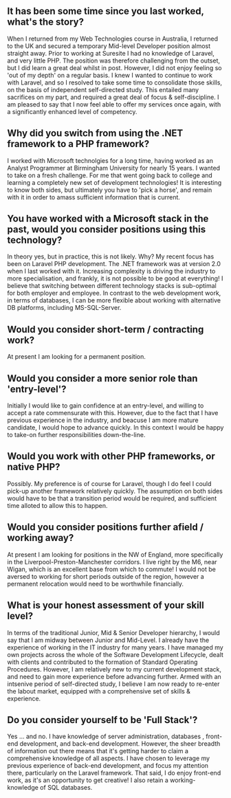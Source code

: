 ## It has been some time since you last worked, what's the story?

When I returned from my Web Technologies course in Australia, I returned to the UK and secured a temporary Mid-level Developer position almost straight away. Prior to working at Suresite I had no knowledge of Laravel, and very little PHP. The position was therefore challenging from the outset, but I did learn a great deal whilst in post. However, I did not enjoy feeling so 'out of my depth' on a regular basis. I knew I wanted to continue to work with Laravel, and so I resolved to take some time to consolidate those skills, on the basis of independent self-directed study. This entailed many sacrifices on my part, and required a great deal of focus & self-discipline. I am pleased to say that I now feel able to offer my services once again, with a significantly enhanced level of competency.   

## Why did you switch from using the .NET framework to a PHP framework?

I worked with Microsoft technolgies for a long time, having worked as an Analyst Programmer at Birmingham University for nearly 15 years. I wanted to take on a fresh challenge. For me that went going back to college and learning a completely new set of development technologies! It is interesting to know both sides, but ultimately you have to 'pick a horse', and remain with it in order to amass sufficient  information that is current.

## You have worked with a Microsoft stack in the past, would you consider positions using this technology?
In theory yes, but in practice, this is not likely. Why? My recent focus has been on Laravel PHP development. The .NET framework was at version 2.0 when I last worked with it. Increasing complexity is driving the industry to more specialisation, and frankly, it is not possible to be good at everything! I believe that switching between different technology stacks is sub-optimal for both employer and employee. In contrast to the web development work, in terms of databases, I can be more flexible about working with alternative DB platforms, including MS-SQL-Server.


## Would you consider short-term / contracting work?
At present I am looking for a permanent position.

## Would you consider a more senior role than 'entry-level'?
Initially I would like to gain confidence at an entry-level, and willing to accept a rate commensurate with this. However, due to the fact that I have previous experience in the industry, and beacuse I am more mature candidate, I would hope to advance quickly. In this context I would be happy to take-on further responsibilities down-the-line.


## Would you work with other PHP frameworks, or native PHP?
Possibly. My preference is of course for Laravel, though I do feel I could pick-up another framework relatively quickly. The assumption on both sides would have to be that a transition period would be required, and sufficient time alloted to allow this to happen.  

## Would you consider positions further afield / working away?
At present I am looking for positions in the NW of England, more specifically in the Liverpool-Preston-Manchester corridors. I live right by the M6, near Wigan, which is an excellent base from which to commute! I would not be aversed to working for short periods outside of the region, however a permanent relocation would need to be worthwhile financially. 

## What is your honest assessment of your skill level?
In terms of the traditional Junior, Mid & Senior Developer hierarchy, I would say that I am midway between Junior and Mid-Level. I already have the experience of working in the IT industry for many years. I have managed my own projects across the whole of the Software Development Lifecycle, dealt with clients and contributed to the formation of Standard Operating Procedures. However, I am relatively new to my current development stack, and need to gain more experience before advancing further. Armed with an intsenive period of self-directed study, I believe I am now ready to re-enter the labout market, equipped with a comprehensive set of skills & experience.       

## Do you consider yourself to be 'Full Stack'?

Yes ... and no. I have knowledge of server administration, databases , front-end development, and back-end development. However, the sheer breadth of information out there means that it's getting harder to claim a comprehensive knowledge of all aspects. I have chosen to leverage my previous experience of back-end development, and focus my attention there, particularly on the Laravel framework. That said, I do enjoy front-end work, as it's an opportunity to get creative! I also retain a working-knowledge of SQL databases.


